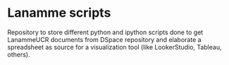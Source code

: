 # Lanamme scripts

Repository to store different python and ipython scripts done to get LanammeUCR documents from DSpace repository and elaborate a spreadsheet as source for a visualization tool (like LookerStudio, Tableau, others).
